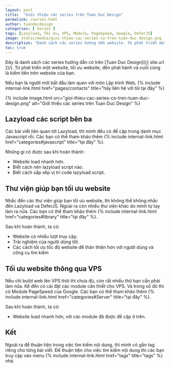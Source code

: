 ```yaml
---
layout: post
title:  "Giới thiệu các series trên Tuan Duc Design"
permalink: /series.html
author: tuanducdesign
categories: [ Series ]
tags: [Lazyload, Tối ưu, VPS, Module, PageSpeed, Google, DeferJS]
image: static/media/gioi-thieu-cac-series-co-tren-tuan-duc-design.png
description: "Danh sách các series hướng dẫn website. Từ phát triển một website, tối ưu website, đến phát hành và cuối cùng là kiếm tiền trên website của bạn."
toc: true
---
```


Đây là danh sách các series hướng dẫn có trên [Tuan Duc Design]({{ site.url }}/). Từ phát triển một website, tối ưu website, đến phát hành và cuối cùng là kiếm tiền trên website của bạn.

Nếu bạn là người mới bắt đầu làm quen với môn Lập trình Web, {% include internal-link.html href="pages/contacts" title="hãy liên hệ với tôi tại đây" %}

{% include image.html src="gioi-thieu-cac-series-co-tren-tuan-duc-design.png" alt="Giới thiệu các series trên Tuan Duc Design" %}

## Lazyload các script bên ba

Các bài viết liên quan tới Lazyload, thì mình đều có đề cập trong danh mục Javascript rồi. Các bạn có thể tham khảo thêm {% include internal-link.html href="categories#javascript" title="tại đây" %}.

Những gì có được sau khi hoàn thành:

- Website load nhanh hơn.
- Biết cách nên lazyload script nào.
- Biết cách sắp xếp vị trí code lazyload script.

## Thư viện giúp bạn tối ưu website

Nhắc đến các thư viện giúp bạn tối ưu website, thì không thể không nhắc đến Lazyload và DeferJS. Ngoài ra còn nhiều thư viện khác do mình tự tay làm ra nữa. Các bạn có thể tham khảo thêm {% include internal-link.html href="categories#library" title="tại đây" %}.

Sau khi hoàn thành, ta có:

- Website có nhiều lượt truy cập.
- Trải nghiệm của người dùng tốt.
- Các cách tối ưu tốc độ website để thân thiện hơn với người dùng và công cụ tìm kiếm

## Tối ưu website thông qua VPS

Nếu chỉ build web lên VPS thôi thì chưa đủ, còn rất nhiều thứ bạn cần phải làm nữa. Kể đến có cài đặt các module cần thiết cho VPS. Và trong số đó thì có Module PageSpeed của Google. Các bạn có thể tham khảo thêm {% include internal-link.html href="categories#Server" title="tại đây" %}.

Sau khi hoàn thành, ta có:

- Website load nhanh hơn, với các module đã được đề cập ở trên.

## Kết

Ngoài ra để thuận tiện trong việc tìm kiếm nội dung, thì mình có gắn tag riêng cho từng bài viết. Để thuận tiện cho việc tìm kiếm nội dung thì các bạn truy cập vào menu {% include internal-link.html href="tags" title="tags" %} nhé.
